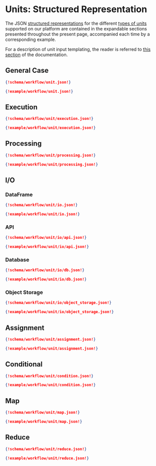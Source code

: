 # Units: Structured Representation 

The JSON [structured representations](../../data-structured/overview.md) for the different [types of units](../components/units.md) supported on our platform are contained in the expandable sections presented throughout the present page, accompanied each time by a corresponding example. 

For a description of unit input templating, the reader is referred to [this section](../templating/overview.md) of the documentation.

## General Case

```json tab="Schema" 
{!schema/workflow/unit.json!}
```

```json tab="Example" 
{!example/workflow/unit.json!}
```

## Execution

```json tab="Schema" 
{!schema/workflow/unit/execution.json!}
```

```json tab="Example" 
{!example/workflow/unit/execution.json!}
```

## Processing

```json tab="Schema" 
{!schema/workflow/unit/processing.json!}
```

```json tab="Example" 
{!example/workflow/unit/processing.json!}
```

## I/O

### DataFrame
```json tab="Schema" 
{!schema/workflow/unit/io.json!}
```

```json tab="Example" 
{!example/workflow/unit/io.json!}
```

### API

```json tab="Schema"
{!schema/workflow/unit/io/api.json!}
```

```json tab="Example"
{!example/workflow/unit/io/api.json!}
```

### Database

```json tab="Schema"
{!schema/workflow/unit/io/db.json!}
```

```json tab="Example"
{!example/workflow/unit/io/db.json!}
```

### Object Storage

```json tab="Schema"
{!schema/workflow/unit/io/object_storage.json!}
```

```json tab="Example"
{!example/workflow/unit/io/object_storage.json!}
```

## Assignment

```json tab="Schema" 
{!schema/workflow/unit/assignment.json!}
```

```json tab="Example" 
{!example/workflow/unit/assignment.json!}
```

## Conditional

```json tab="Schema" 
{!schema/workflow/unit/condition.json!}
```

```json tab="Example" 
{!example/workflow/unit/condition.json!}
```

## Map

```json tab="Schema" 
{!schema/workflow/unit/map.json!}
```

```json tab="Example" 
{!example/workflow/unit/map.json!}
```

## Reduce

```json tab="Schema" 
{!schema/workflow/unit/reduce.json!}
```

```json tab="Example" 
{!example/workflow/unit/reduce.json!}
```
